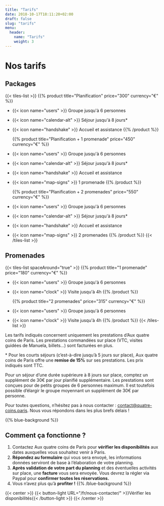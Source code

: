 ```yaml
---
title: "Tarifs"
date: 2018-10-17T18:11:20+02:00
draft: false
slug: "tarifs"
menu:
  header:
    name: "Tarifs"
    weight: 3
---
```


# Nos tarifs

## Packages

{{< tiles-list >}}
  {{% product title="Planification" price="300" currency="€" %}}
* {{< icon name="users" >}} Groupe jusqu'à 6 personnes
* {{< icon name="calendar-alt" >}} Séjour jusqu'à 8 jours*
* {{< icon name="handshake" >}} Accueil et assistance
  {{% /product %}}

  {{% product title="Planification + 1 promenade" price="450" currency="€" %}}
* {{< icon name="users" >}} Groupe jusqu'à 6 personnes
* {{< icon name="calendar-alt" >}} Séjour jusqu'à 8 jours*
* {{< icon name="handshake" >}} Accueil et assistance
* {{< icon name="map-signs" >}} 1 promenade
  {{% /product %}}

  {{% product title="Planification + 2 promenades" price="550" currency="€" %}}
* {{< icon name="users" >}} Groupe jusqu'à 6 personnes
* {{< icon name="calendar-alt" >}} Séjour jusqu'à 8 jours*
* {{< icon name="handshake" >}} Accueil et assistance
* {{< icon name="map-signs" >}} 2 promenades
  {{% /product %}}
{{< /tiles-list >}}

## Promenades

{{< tiles-list spaceAround="true" >}}
  {{% product title="1 promenade" price="180" currency="€" %}}
* {{< icon name="users" >}} Groupe jusqu'à 6 personnes
* {{< icon name="clock" >}} Visite jusqu'à 4h
  {{% /product %}}

  {{% product title="2 promenades" price="315" currency="€" %}}
* {{< icon name="users" >}} Groupe jusqu'à 6 personnes
* {{< icon name="clock" >}} Visite jusqu'à 4h
  {{% /product %}}
{{< /tiles-list >}}

Les tarifs indiqués concernent uniquement les prestations d’Aux quatre coins de Paris. Les prestations commandées sur place (VTC, visites guidées de Manuela, billets…) sont facturées en plus.

\* Pour les courts séjours (c’est-à-dire jusqu’à 5 jours sur place), Aux quatre coins de Paris offre une **remise de 15%** sur ses prestations. Les prix indiqués sont TTC.

Pour un séjour d’une durée supérieure à 8 jours sur place, comptez un supplément de 30€ par jour planifié supplémentaire. Les prestations sont conçues pour de petits groupes de 6 personnes maximum. Il est toutefois possible d’élargir le groupe moyennant un supplément de 30€ par personne.

Pour toutes questions, n’hésitez pas à nous contacter : [contact@quatre-coins.paris](mailto:contact@quatre-coins.paris). Nous vous répondons dans les plus brefs délais !

{{% blue-background %}}
## Comment ça fonctionne ?

1. Contactez Aux quatre coins de Paris pour **vérifier les disponibilités** aux dates auxquelles vous souhaitez venir à Paris.
2. **Répondez au formulaire** qui vous sera envoyé, les informations données serviront de base à l’élaboration de votre planning.
3. **Après validation de votre part du planning** et des éventuelles activités sur place, une **facture** vous sera envoyée. Vous devrez la régler via Paypal pour **confirmer toutes les réservations.**
4. Vous n’avez plus qu’à **profiter !**
{{% /blue-background %}}

{{< center >}}
{{< button-light URL="/fr/nous-contacter/" >}}Vérifier les disponibilités{{< /button-light >}}
{{< /center >}}
